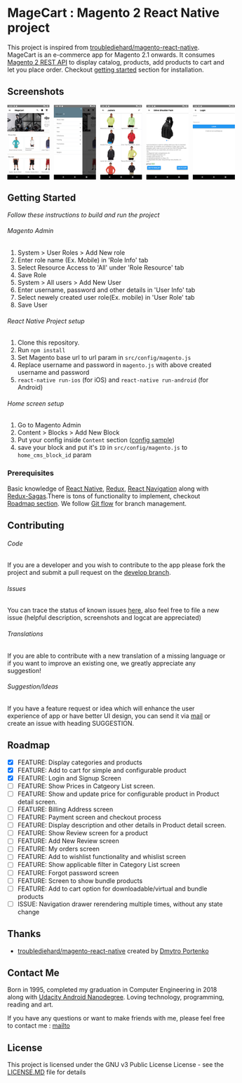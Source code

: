 # MageCart : Magento 2 React Native project
This project is inspired from [troublediehard/magento-react-native](https://github.com/troublediehard/magento-react-native). MageCart is an e-commerce app for Magento 2.1 onwards. It consumes [Magento 2 REST API](https://devdocs.magento.com/guides/v2.3/get-started/rest_front.html) to display catalog, products, add products to cart and let you place order. Checkout [getting started](#getting-started) section for installation.

## Screenshots
<div style="display:flex;" >
  <img  src="screenshots/1.png" width="19%" >
  <img style="margin-left:10px;" src="screenshots/2.png" width="19%" >
  <img style="margin-left:10px;" src="screenshots/3.png" width="19%" >
  <img style="margin-left:10px;" src="screenshots/4.png" width="19%" >
  <img style="margin-left:10px;" src="screenshots/5.png" width="19%" >
</div>

## Getting Started

_Follow these instructions to build and run the project_

###### Magento Admin
1. System > User Roles > Add New role
2. Enter role name (Ex. Mobile) in 'Role Info' tab
3. Select Resource Access to 'All' under 'Role Resource' tab
4. Save Role
5. System > All users > Add New User
6. Enter username, password and other details in 'User Info' tab
7. Select newely created user role(Ex. mobile) in 'User Role' tab
8. Save User

###### React Native Project setup
1. Clone this repository.
2. Run `npm install`
3. Set Magento base url to url param in `src/config/magento.js`
4. Replace username and password in `magento.js` with above created username and password
5. `react-native run-ios` (for iOS) and `react-native run-android` (for Android)

###### Home screen setup
1. Go to Magento Admin
2. Content > Blocks > Add New Block
3. Put your config inside `Content` section ([config sample](src/config/cms_block_config.json))
4. save your block and put it's `ID` in `src/config/magento.js` to `home_cms_block_id` param


### Prerequisites

Basic knowledge of [React Native](https://facebook.github.io/react-native/), [Redux](https://redux.js.org/), [React Navigation](https://reactnavigation.org/) along with [Redux-Sagas](https://redux-saga.js.org/).There is tons of functionality to implement, checkout [Roadmap section](#roadmap). We follow [Git flow](https://www.youtube.com/watch?v=aJnFGMclhU8) for branch management.

## Contributing

###### Code 
If you are a developer and you wish to contribute to the app please fork the project
and submit a pull request on the [develop branch](https://github.com/alexakasanjeev/magento_react_native/tree/develop).

###### Issues
You can trace the status of known issues [here](https://github.com/alexakasanjeev/magento_react_native/issues),
also feel free to file a new issue (helpful description, screenshots and logcat are appreciated)

###### Translations
If you are able to contribute with a new translation of a missing language or if you want to improve an existing one, we greatly appreciate any suggestion!

###### Suggestion/Ideas
If you have a feature request or idea which will enhance the user experience of app or have better UI design, you can send it via [mail](mailto:sanjeevy133@protonmail.com) or create an issue with heading SUGGESTION.

## Roadmap

- [x] FEATURE: Display categories and products
- [x] FEATURE: Add to cart for simple and configurable product
- [x] FEATURE: Login and Signup Screen
- [ ] FEATURE: Show Prices in Catgeory List screen.
- [ ] FEATURE: Show and update price for configurable product in Product detail screen.
- [ ] FEATURE: Billing Address screen
- [ ] FEATURE: Payment screen and checkout process
- [ ] FEATURE: Display description and other details in Product detail screen.
- [ ] FEATURE: Show Review screen for a product
- [ ] FEATURE: Add New Review screen
- [ ] FEATURE: My orders screen
- [ ] FEATURE: Add to wishlist functionality and whislist screen
- [ ] FEATURE: Show applicable filter in Category List screen
- [ ] FEATURE: Forgot password screen
- [ ] FEATURE: Screen to show bundle products
- [ ] FEATURE: Add to cart option for downloadable/virtual and bundle products
- [ ] ISSUE: Navigation drawer rerendering multiple times, without any state change

## Thanks

- [troublediehard/magento-react-native](https://github.com/troublediehard/magento-react-native) created by [Dmytro Portenko](https://github.com/troublediehard)

## Contact Me

Born in 1995, completed my graduation in Computer Engineering in 2018 along with [Udacity Android Nanodegree](https://in.udacity.com/course/android-developer-nanodegree-by-google--nd801). Loving technology, programming, reading and art.

If you have any questions or want to make friends with me, please feel free to contact me : [mailto](mailto:sanjeevy133@protonmail.com "Welcome to contact me")

## License

This project is licensed under the GNU v3 Public License License - see the [LICENSE.MD](LICENSE.MD) file for details

